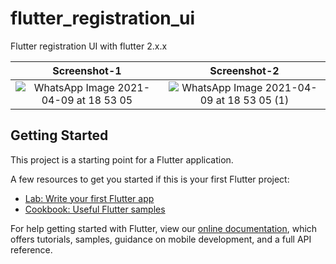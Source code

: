 # flutter_registration_ui

Flutter registration UI with flutter 2.x.x

Screenshot-1             |  Screenshot-2
:-------------------------:|:-------------------------:
![WhatsApp Image 2021-04-09 at 18 53 05](https://user-images.githubusercontent.com/11716526/114183221-4303c800-9965-11eb-869b-fe597f915be0.jpeg)  |  ![WhatsApp Image 2021-04-09 at 18 53 05 (1)](https://user-images.githubusercontent.com/11716526/114183216-41d29b00-9965-11eb-89f8-7673fefd9019.jpeg)


## Getting Started

This project is a starting point for a Flutter application.

A few resources to get you started if this is your first Flutter project:

- [Lab: Write your first Flutter app](https://flutter.dev/docs/get-started/codelab)
- [Cookbook: Useful Flutter samples](https://flutter.dev/docs/cookbook)

For help getting started with Flutter, view our
[online documentation](https://flutter.dev/docs), which offers tutorials,
samples, guidance on mobile development, and a full API reference.
